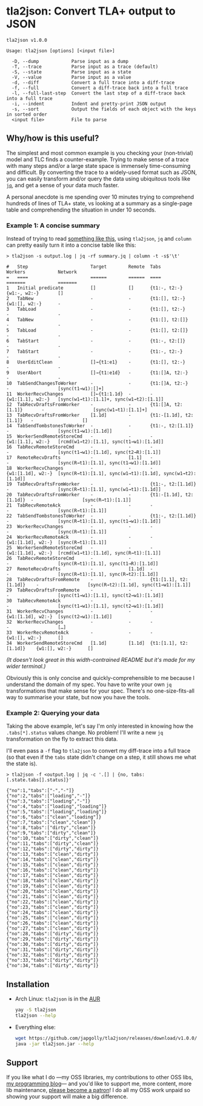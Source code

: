 # tla2json: Convert TLA+ output to JSON

```
tla2json v1.0.0

Usage: tla2json [options] [<input file>]

  -D, --dump            Parse input as a dump
  -T, --trace           Parse input as a trace (default)
  -S, --state           Parse input as a state
  -V, --value           Parse input as a value
  -d, --diff            Convert a full trace into a diff-trace
  -f, --full            Convert a diff-trace back into a full trace
  -l, --full-last-step  Convert the last step of a diff-trace back into a full trace
  -i, --indent          Indent and pretty-print JSON output
  -s, --sort            Output the fields of each object with the keys in sorted order
  <input file>          File to parse
```

## Why/how is this useful?

The simplest and most common example is you checking your (non-trivial) model
and TLC finds a counter-example. Trying to make sense of a trace with many steps and/or
a large state space is immensely time-consuming and difficult. By converting the trace
to a widely-used format such as JSON, you can easily transform and/or query the data using
ubiquitous tools like [`jq`](https://stedolan.github.io/jq/), and get a sense of your data much faster.

A personal anecdote is me spending over 10 minutes trying to comprehend hundreds of lines of
TLA+ state, vs looking at a summary as a single-page table and comprehending the situation in under 10 seconds.

### Example 1: A concise summary

Instead of trying to read [something like this](https://gist.github.com/japgolly/19ee59f884bc13cefa9401b1f57c49cc),
using `tla2json`, `jq` and `column` can pretty easily turn it into a concise table like this:

```
> tla2json -s output.log | jq -rf summary.jq | column -t -s$'\t'

#   Step                       Target        Remote  Tabs                     Workers            Network
=   ====                       ======        ======  ====                     =======            =======
1   Initial predicate          []            []      {t1:-, t2:-}             {w1:-, w2:-}       []                                                          
2   TabNew                     -             -       {t1:[], t2:-}            {w1:[], w2:-}      -                                                           
3   TabLoad                    -             -       {t1:[], t2:-}            -                  -                                                           
4   TabNew                     -             -       {t1:[], t2:[]}           -                  -                                                           
5   TabLoad                    -             -       {t1:[], t2:[]}           -                  -                                                           
6   TabStart                   -             -       {t1:-, t2:[]}            -                  -                                                           
7   TabStart                   -             -       {t1:-, t2:-}             -                  -                                                           
8   UserEditClean              []→{t1:e1}    -       {t1:[], t2:-}            -                  -                                                           
9   UserAbort                  []→{t1:e1d}   -       {t1:[]A, t2:-}           -                  -                                                           
10  TabSendChangesToWorker     -             -       {t1:[]A, t2:-}           -                  [sync(t1→w1):[]+]                                           
11  WorkerRecvChanges          []←{t1:1.1d}  -       -                        {w1:[1.1], w2:-}   [sync(w1→t1):[1.1]+, sync(w1→t2):[1.1]]                     
12  TabRecvDraftsFromWorker    -             -       {t1:[]A, t2:[1.1]}       -                  [sync(w1→t1):[1.1]+]                                        
13  TabRecvDraftsFromWorker    [1.1d]        -       {t1:-[1.1d], t2:[1.1]}   -                  []                                                          
14  TabSendTombstonesToWorker  -             -       {t1:-, t2:[1.1]}         -                  [sync(t1→w1):[1.1d]]                                        
15  WorkerSendRemoteStoreCmd   -             -       -                        {w1:[1.1], w2:-}   [rcmd(w1→t2):[1.1], sync(t1→w1):[1.1d]]                     
16  TabRecvRemoteStoreCmd      -             -       -                        -                  [sync(t1→w1):[1.1d], sync(t2→R):[1.1]]                      
17  RemoteRecvDrafts           -             [1.1]   -                        -                  [sync(R→t1):[1.1], sync(t1→w1):[1.1d]]                      
18  WorkerRecvChanges          -             -       -                        {w1:[1.1d], w2:-}  [sync(R→t1):[1.1], sync(w1→t1):[1.1d], sync(w1→t2):[1.1d]]  
19  TabRecvDraftsFromWorker    -             -       {t1:-, t2:[1.1d]}        -                  [sync(R→t1):[1.1], sync(w1→t1):[1.1d]]                      
20  TabRecvDraftsFromWorker    -             -       {t1:-[1.1d], t2:[1.1d]}  -                  [sync(R→t1):[1.1]]                                          
21  TabRecvRemoteAck           -             -       -                        -                  [sync(R→t1):[1.1]]                                          
22  TabSendTombstonesToWorker  -             -       {t1:-, t2:[1.1d]}        -                  [sync(R→t1):[1.1], sync(t1→w1):[1.1d]]                      
23  WorkerRecvChanges          -             -       -                        -                  [sync(R→t1):[1.1]]                                          
24  WorkerRecvRemoteAck        -             -       -                        {w1:[1.1d], w2:-}  [sync(R→t1):[1.1]]                                          
25  WorkerSendRemoteStoreCmd   -             -       -                        {w1:[1.1d], w2:-}  [rcmd(w1→t1):[1.1d], sync(R→t1):[1.1]]                      
26  TabRecvRemoteStoreCmd      -             -       -                        -                  [sync(R→t1):[1.1], sync(t1→R):[1.1d]]                       
27  RemoteRecvDrafts           -             [1.1d]  -                        -                  [sync(R→t1):[1.1], sync(R→t2):[1.1d]]                       
28  TabRecvDraftsFromRemote    -             -       {t1:[1.1], t2:[1.1d]}    -                  [sync(R→t2):[1.1d], sync(t1→w1):[1.1]]                      
29  TabRecvDraftsFromRemote    -             -       -                        -                  [sync(t1→w1):[1.1], sync(t2→w1):[1.1d]]                     
30  TabRecvRemoteAck           -             -       -                        -                  [sync(t1→w1):[1.1], sync(t2→w1):[1.1d]]                     
31  WorkerRecvChanges          -             -       -                        {w1:[1.1d], w2:-}  [sync(t2→w1):[1.1d]]                                        
32  WorkerRecvChanges          -             -       -                        -                  […]                                                         
33  WorkerRecvRemoteAck        -             -       -                        {w1:[], w2:-}      []                                                          
34  WorkerSendRemoteStoreCmd   [1.1d]        [1.1d]  {t1:[1.1], t2:[1.1d]}    {w1:[], w2:-}      []                                                          
```

*(It doesn't look great in this width-contrained README but it's made for my wider terminal.)*

Obviously this is only concise and quickly-comprehensible to me because I understand the domain of my spec.
You have to write your own `jq` transformations that make sense for your spec.
There's no one-size-fits-all way to summarise your state, but now you have the tools.

### Example 2: Querying your data

Taking the above example, let's say I'm only interested in knowing how the `.tabs[*].status`
values change. No problem! I'll write a new `jq` transformation on the fly to extract this data.

I'll even pass a `-f` flag to `tla2json` to convert my diff-trace into a full trace (so that
even if the `tabs` state didn't change on a step, it still shows me what the state is).

```
> tla2json -f <output.log | jq -c '.[] | {no, tabs: [.state.tabs[].status]}'

{"no":1,"tabs":["-","-"]}
{"no":2,"tabs":["loading","-"]}
{"no":3,"tabs":["loading","-"]}
{"no":4,"tabs":["loading","loading"]}
{"no":5,"tabs":["loading","loading"]}
{"no":6,"tabs":["clean","loading"]}
{"no":7,"tabs":["clean","clean"]}
{"no":8,"tabs":["dirty","clean"]}
{"no":9,"tabs":["dirty","clean"]}
{"no":10,"tabs":["dirty","clean"]}
{"no":11,"tabs":["dirty","clean"]}
{"no":12,"tabs":["dirty","dirty"]}
{"no":13,"tabs":["clean","dirty"]}
{"no":14,"tabs":["clean","dirty"]}
{"no":15,"tabs":["clean","dirty"]}
{"no":16,"tabs":["clean","dirty"]}
{"no":17,"tabs":["clean","dirty"]}
{"no":18,"tabs":["clean","dirty"]}
{"no":19,"tabs":["clean","dirty"]}
{"no":20,"tabs":["clean","dirty"]}
{"no":21,"tabs":["clean","dirty"]}
{"no":22,"tabs":["clean","dirty"]}
{"no":23,"tabs":["clean","dirty"]}
{"no":24,"tabs":["clean","dirty"]}
{"no":25,"tabs":["clean","dirty"]}
{"no":26,"tabs":["clean","dirty"]}
{"no":27,"tabs":["clean","dirty"]}
{"no":28,"tabs":["dirty","dirty"]}
{"no":29,"tabs":["dirty","dirty"]}
{"no":30,"tabs":["dirty","dirty"]}
{"no":31,"tabs":["dirty","dirty"]}
{"no":32,"tabs":["dirty","dirty"]}
{"no":33,"tabs":["dirty","dirty"]}
{"no":34,"tabs":["dirty","dirty"]}
```

## Installation

* Arch Linux: `tla2json` is in the [AUR](https://aur.archlinux.org/packages/tla2json/)

    ```sh
    yay -S tla2json
    tla2json --help
    ```

* Everything else:

    ```sh
    wget https://github.com/japgolly/tla2json/releases/download/v1.0.0/tla2json.jar
    java -jar tla2json.jar --help
    ```


## Support

If you like what I do
—my OSS libraries, my contributions to other OSS libs, [my programming blog](https://japgolly.blogspot.com)—
and you'd like to support me, more content, more lib maintenance, [please become a patron](https://www.patreon.com/japgolly)!
I do all my OSS work unpaid so showing your support will make a big difference.
